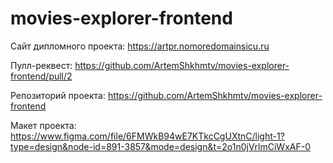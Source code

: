 # movies-explorer-frontend
Сайт дипломного проекта:
https://artpr.nomoredomainsicu.ru

Пулл-реквест:
https://github.com/ArtemShkhmtv/movies-explorer-frontend/pull/2

Репозиторий проекта:
https://github.com/ArtemShkhmtv/movies-explorer-frontend

Макет проекта:
https://www.figma.com/file/6FMWkB94wE7KTkcCgUXtnC/light-1?type=design&node-id=891-3857&mode=design&t=2o1n0jVrlmCiWxAF-0